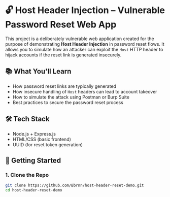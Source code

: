 # 🔓 Host Header Injection – Vulnerable Password Reset Web App

This project is a deliberately vulnerable web application created for the purpose of demonstrating **Host Header Injection** in password reset flows. It allows you to simulate how an attacker can exploit the `Host` HTTP header to hijack accounts if the reset link is generated insecurely.

## 📚 What You'll Learn

- How password reset links are typically generated
- How insecure handling of `Host` headers can lead to account takeover
- How to simulate the attack using Postman or Burp Suite
- Best practices to secure the password reset process

## 🛠 Tech Stack

- Node.js + Express.js
- HTML/CSS (basic frontend)
- UUID (for reset token generation)

## 🚀 Getting Started

### 1. Clone the Repo
```bash
git clone https://github.com/Bbrnn/host-header-reset-demo.git
cd host-header-reset-demo
